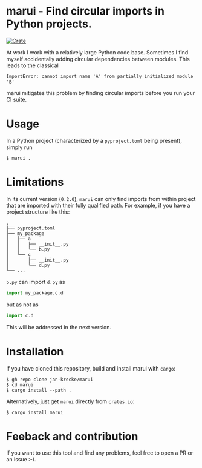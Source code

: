# marui - Find circular imports in Python projects.
[![Crate](https://img.shields.io/crates/v/marui.svg)](https://crates.io/crates/marui)

At work I work with a relatively large Python code base. Sometimes I find myself accidentally adding circular dependencies between modules. This leads to the classical

```shell
ImportError: cannot import name 'A' from partially initialized module 'B'
```

marui mitigates this problem by finding circular imports before you run your CI suite.

# Usage
In a Python project (characterized by a `pyproject.toml` being present), simply run
```shell
$ marui .
```

# Limitations

In its current version (`0.2.0`), `marui` can only find imports from within project that are imported with their fully qualified path. For example, if you have a project structure like this:
```
.
├── pyproject.toml
├── my_package 
│   ├── a
│   │   ├── __init__.py
│   │   └── b.py
│   └── c
│       ├── __init__.py
│       └── d.py
└── ...
```
`b.py` can import `d.py` as
```python
import my_package.c.d 
```
but as not as
```python
import c.d
```
This will be addressed in the next version.

# Installation
If you have cloned this repository, build and install marui with `cargo`:
```
$ gh repo clone jan-krecke/marui
$ cd marui
$ cargo install --path .
```

Alternatively, just get `marui` directly from `crates.io`:

```
$ cargo install marui
```

# Feeback and contribution
If you want to use this tool and find any problems, feel free to open a PR or an issue :-).